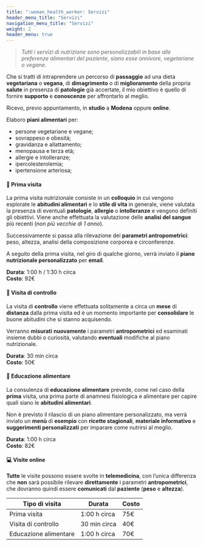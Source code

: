 ```yaml
---
title: ":woman_health_worker: Servizi"
header_menu_title: "Servizi"
navigation_menu_title: "Servizi"
weight: 2
header_menu: true
---
```


> *Tutti i servizi di nutrizione sono personalizzabili in base alle preferenze alimentari del paziente, siano esse onnivore, vegetariane o vegane.*

Che si tratti di intraprendere un percorso di **passaggio** ad una dieta **vegetariana** o **vegana**,
di **dimagrimento** o di **miglioramento** della propria **salute** in presenza di **patologie**
già accertate, il mio obiettivo è quello di fornire **supporto** e **conoscenze** per affrontarlo
al meglio.

Ricevo, previo appuntamento, in **studio** a **Modena** oppure **online**.

Elaboro **piani alimentari** per:
- persone vegetariane e vegane;
- sovrappeso e obesità;
- gravidanza e allattamento;
- menopausa e terza età;
- allergie e intolleranze;
- ipercolesterolemia;
- ipertensione arteriosa;

#### :green_apple: Prima visita

La prima visita nutrizionale consiste in un **colloquio** in cui vengono esplorate le **abitudini alimentari**
e lo **stile di vita** in generale, viene valutata la presenza di eventuali **patologie**, **allergie** o **intolleranze**
e vengono definiti gli obiettivi. Viene anche effettuata la valutazione delle **analisi del sangue** più recenti
(*non più vecchie di 1 anno*).

Successivamente si passa alla rilevazione dei **parametri antropometrici**:
peso, altezza, analisi della composizione corporea e circonferenze.

A seguito della prima visita, nel giro di qualche giorno, verrà inviato il **piano nutrizionale
personalizzato** per **email**.

**Durata**: 1:00 h / 1:30 h circa  
**Costo**: 92€

#### :mag_right: Visita di controllo

La visita di **controllo** viene effettuata solitamente a circa un **mese** di **distanza** dalla
prima visita ed è un momento importante per **consolidare** le buone abitudini che si stanno
acquisendo.

Verranno **misurati** **nuovamente** i parametri **antropometrici** ed esaminati insieme dubbi o curiosità,
valutando **eventuali** modifiche al piano nutrizionale.

**Durata**: 30 min circa  
**Costo**: 50€

#### :green_salad: Educazione alimentare

La consulenza di **educazione alimentare** prevede, come nel caso della **prima** visita, una prima parte di
anamnesi fisiologica e alimentare per capire quali siano le **abitudini alimentari**.

Non è previsto il rilascio di un piano alimentare personalizzato, ma verrà inviato un **menù** di **esempio**
con **ricette stagionali**, **materiale informativo** e **suggerimenti personalizzati** per imparare come nutrirsi al meglio. 

**Durata**: 1:00 h circa  
**Costo**: 82€

#### :computer: Visite online

**Tutte** le visite possono essere svolte in **telemedicina**, con l’unica differenza che **non** sarà possibile
rilevare **direttamente** i parametri **antropometrici**, che dovranno quindi essere **comunicati**
dal **paziente** (**peso** e **altezza**).

| Tipo di visita | Durata | Costo |
| -------- | -------- | ------- |
| Prima visita | 1:00 h circa | 75€ |
| Visita di controllo | 30 min circa | 40€ |
| Educazione alimentare | 1:00 h circa | 70€ |

